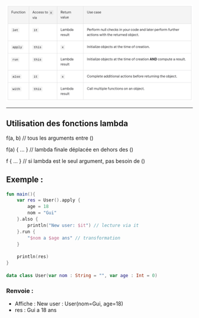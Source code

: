 ![ImageResume](/images/funExtensions.png)

---

## Utilisation des fonctions lambda
f(a, b)             // tous les arguments entre ()

f(a) { ... }        // lambda finale déplacée en dehors des ()

f { ... }           // si lambda est le seul argument, pas besoin de ()


## Exemple : 

```kotlin
fun main(){
    var res = User().apply {
        age = 18
        nom = "Gui"
    }.also {
        println("New user: $it") // lecture via it
    }.run {
        "$nom a $age ans" // transformation
    }

    println(res)
}

data class User(var nom : String = "", var age : Int = 0) 
```

### Renvoie : 

- Affiche : New user : User(nom=Gui, age=18)
- res : Gui a 18 ans
